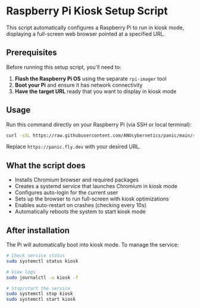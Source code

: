# Raspberry Pi Kiosk Setup Script

This script automatically configures a Raspberry Pi to run in kiosk mode,
displaying a full-screen web browser pointed at a specified URL.

## Prerequisites

Before running this setup script, you'll need to:

1. **Flash the Raspberry Pi OS** using the separate `rpi-imager` tool
2. **Boot your Pi** and ensure it has network connectivity
3. **Have the target URL** ready that you want to display in kiosk mode

## Usage

Run this command directly on your Raspberry Pi (via SSH or local terminal):

```bash
curl -sSL https://raw.githubusercontent.com/ANUcybernetics/panic/main/rpi/pi-setup.sh | bash -s -- "https://panic.fly.dev"
```

Replace `https://panic.fly.dev` with your desired URL.

## What the script does

- Installs Chromium browser and required packages
- Creates a systemd service that launches Chromium in kiosk mode
- Configures auto-login for the current user
- Sets up the browser to run full-screen with kiosk optimizations
- Enables auto-restart on crashes (checking every 10s)
- Automatically reboots the system to start kiosk mode

## After installation

The Pi will automatically boot into kiosk mode. To manage the service:

```bash
# Check service status
sudo systemctl status kiosk

# View logs
sudo journalctl -u kiosk -f

# Stop/start the service
sudo systemctl stop kiosk
sudo systemctl start kiosk
```
